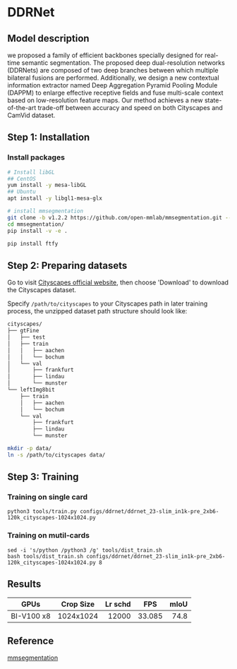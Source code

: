 # DDRNet

## Model description

we proposed a family of efficient backbones specially designed for real-time semantic segmentation. The proposed deep dual-resolution networks (DDRNets) are composed of two deep branches between which multiple bilateral fusions are performed. Additionally, we design a new contextual information extractor named Deep Aggregation Pyramid Pooling Module (DAPPM) to enlarge effective receptive fields and fuse multi-scale context based on low-resolution feature maps. Our method achieves a new state-of-the-art trade-off between accuracy and speed on both Cityscapes and CamVid dataset. 

## Step 1: Installation

### Install packages

```bash
# Install libGL
## CentOS
yum install -y mesa-libGL
## Ubuntu
apt install -y libgl1-mesa-glx

# install mmsegmentation
git clone -b v1.2.2 https://github.com/open-mmlab/mmsegmentation.git --depth=1
cd mmsegmentation/
pip install -v -e .

pip install ftfy
```

## Step 2: Preparing datasets

Go to visit [Cityscapes official website](https://www.cityscapes-dataset.com/), then choose 'Download' to download the Cityscapes dataset.

Specify `/path/to/cityscapes` to your Cityscapes path in later training process, the unzipped dataset path structure should look like:

```bash
cityscapes/
├── gtFine
│   ├── test
│   ├── train
│   │   ├── aachen
│   │   └── bochum
│   └── val
│       ├── frankfurt
│       ├── lindau
│       └── munster
└── leftImg8bit
    ├── train
    │   ├── aachen
    │   └── bochum
    └── val
        ├── frankfurt
        ├── lindau
        └── munster
```

```bash
mkdir -p data/
ln -s /path/to/cityscapes data/
```

## Step 3: Training
### Training on single card
```shell
python3 tools/train.py configs/ddrnet/ddrnet_23-slim_in1k-pre_2xb6-120k_cityscapes-1024x1024.py
```

### Training on mutil-cards
```shell
sed -i 's/python /python3 /g' tools/dist_train.sh
bash tools/dist_train.sh configs/ddrnet/ddrnet_23-slim_in1k-pre_2xb6-120k_cityscapes-1024x1024.py 8
```

## Results

| GPUs | Crop Size | Lr schd | FPS | mIoU|
| ------ | --------- | ------: | --------  |--------------:|
| BI-V100 x8 | 1024x1024  |   12000 | 33.085   | 74.8 |

## Reference
[mmsegmentation](https://github.com/open-mmlab/mmsegmentation)